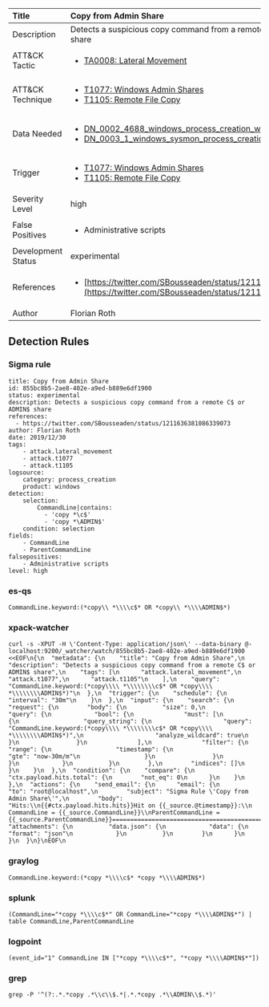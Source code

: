 | Title                | Copy from Admin Share                                                                                                                                                 |
|:---------------------|:------------------------------------------------------------------------------------------------------------------------------------------------------------|
| Description          | Detects a suspicious copy command from a remote C$ or ADMIN$ share                                                                                                                                           |
| ATT&amp;CK Tactic    |  <ul><li>[TA0008: Lateral Movement](https://attack.mitre.org/tactics/TA0008)</li></ul>  |
| ATT&amp;CK Technique | <ul><li>[T1077: Windows Admin Shares](https://attack.mitre.org/techniques/T1077)</li><li>[T1105: Remote File Copy](https://attack.mitre.org/techniques/T1105)</li></ul>  |
| Data Needed          | <ul><li>[DN_0002_4688_windows_process_creation_with_commandline](../Data_Needed/DN_0002_4688_windows_process_creation_with_commandline.md)</li><li>[DN_0003_1_windows_sysmon_process_creation](../Data_Needed/DN_0003_1_windows_sysmon_process_creation.md)</li></ul>  |
| Trigger              | <ul><li>[T1077: Windows Admin Shares](../Triggers/T1077.md)</li><li>[T1105: Remote File Copy](../Triggers/T1105.md)</li></ul>  |
| Severity Level       | high |
| False Positives      | <ul><li>Administrative scripts</li></ul>  |
| Development Status   | experimental |
| References           | <ul><li>[https://twitter.com/SBousseaden/status/1211636381086339073](https://twitter.com/SBousseaden/status/1211636381086339073)</li></ul>  |
| Author               | Florian Roth |


## Detection Rules

### Sigma rule

```
title: Copy from Admin Share
id: 855bc8b5-2ae8-402e-a9ed-b889e6df1900
status: experimental
description: Detects a suspicious copy command from a remote C$ or ADMIN$ share
references: 
  - https://twitter.com/SBousseaden/status/1211636381086339073
author: Florian Roth
date: 2019/12/30
tags:
    - attack.lateral_movement
    - attack.t1077
    - attack.t1105
logsource:
    category: process_creation
    product: windows
detection:
    selection:
        CommandLine|contains: 
          - 'copy *\c$'
          - 'copy *\ADMIN$'
    condition: selection
fields:
    - CommandLine
    - ParentCommandLine
falsepositives:
    - Administrative scripts
level: high

```





### es-qs
    
```
CommandLine.keyword:(*copy\\ *\\\\c$* OR *copy\\ *\\\\ADMIN$*)
```


### xpack-watcher
    
```
curl -s -XPUT -H \'Content-Type: application/json\' --data-binary @- localhost:9200/_watcher/watch/855bc8b5-2ae8-402e-a9ed-b889e6df1900 <<EOF\n{\n  "metadata": {\n    "title": "Copy from Admin Share",\n    "description": "Detects a suspicious copy command from a remote C$ or ADMIN$ share",\n    "tags": [\n      "attack.lateral_movement",\n      "attack.t1077",\n      "attack.t1105"\n    ],\n    "query": "CommandLine.keyword:(*copy\\\\ *\\\\\\\\c$* OR *copy\\\\ *\\\\\\\\ADMIN$*)"\n  },\n  "trigger": {\n    "schedule": {\n      "interval": "30m"\n    }\n  },\n  "input": {\n    "search": {\n      "request": {\n        "body": {\n          "size": 0,\n          "query": {\n            "bool": {\n              "must": [\n                {\n                  "query_string": {\n                    "query": "CommandLine.keyword:(*copy\\\\ *\\\\\\\\c$* OR *copy\\\\ *\\\\\\\\ADMIN$*)",\n                    "analyze_wildcard": true\n                  }\n                }\n              ],\n              "filter": {\n                "range": {\n                  "timestamp": {\n                    "gte": "now-30m/m"\n                  }\n                }\n              }\n            }\n          }\n        },\n        "indices": []\n      }\n    }\n  },\n  "condition": {\n    "compare": {\n      "ctx.payload.hits.total": {\n        "not_eq": 0\n      }\n    }\n  },\n  "actions": {\n    "send_email": {\n      "email": {\n        "to": "root@localhost",\n        "subject": "Sigma Rule \'Copy from Admin Share\'",\n        "body": "Hits:\\n{{#ctx.payload.hits.hits}}Hit on {{_source.@timestamp}}:\\n      CommandLine = {{_source.CommandLine}}\\nParentCommandLine = {{_source.ParentCommandLine}}================================================================================\\n{{/ctx.payload.hits.hits}}",\n        "attachments": {\n          "data.json": {\n            "data": {\n              "format": "json"\n            }\n          }\n        }\n      }\n    }\n  }\n}\nEOF\n
```


### graylog
    
```
CommandLine.keyword:(*copy *\\\\c$* *copy *\\\\ADMIN$*)
```


### splunk
    
```
(CommandLine="*copy *\\\\c$*" OR CommandLine="*copy *\\\\ADMIN$*") | table CommandLine,ParentCommandLine
```


### logpoint
    
```
(event_id="1" CommandLine IN ["*copy *\\\\c$*", "*copy *\\\\ADMIN$*"])
```


### grep
    
```
grep -P '^(?:.*.*copy .*\\c\\$.*|.*.*copy .*\\ADMIN\\$.*)'
```



